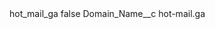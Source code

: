 <?xml version="1.0" encoding="UTF-8"?>
<CustomMetadata xmlns="http://soap.sforce.com/2006/04/metadata" xmlns:xsi="http://www.w3.org/2001/XMLSchema-instance" xmlns:xsd="http://www.w3.org/2001/XMLSchema">
    <label>hot_mail_ga</label>
    <protected>false</protected>
    <values>
        <field>Domain_Name__c</field>
        <value xsi:type="xsd:string">hot-mail.ga</value>
    </values>
</CustomMetadata>
